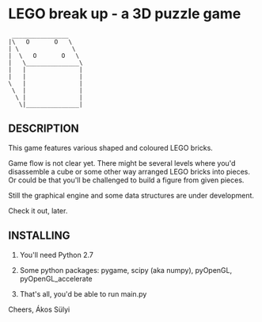 ﻿   LEGO break up - a 3D puzzle game	
======================================

	 ________________
	|\   O       O   \
	| \               \
	|  \   O       O   \
	|   \_______________\
	|   |               |
	|   |               | 
	\   |               |
	 \  |               |
	  \ |               |
	   \|_______________|



   DESCRIPTION
-----------------

   This game features various shaped and coloured LEGO bricks.

   Game flow is not clear yet. There might be several levels where you'd disassemble a cube or some other way arranged LEGO bricks into pieces. Or could be that you'll be challenged to build a figure from given pieces.

   Still the graphical engine and some data structures are under development.

Check it out, later.

   INSTALLING
-----------------

   1. You'll need Python 2.7

   2. Some python packages: pygame, scipy (aka numpy), pyOpenGL, pyOpenGL_accelerate

   3. That's all, you'd be able to run main.py

   Cheers,
	Ákos Sülyi
